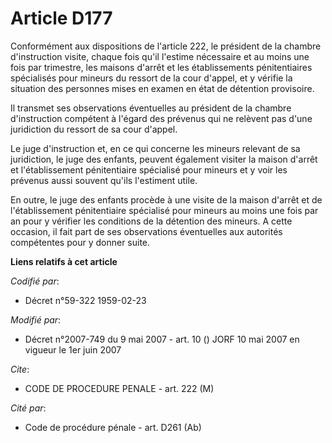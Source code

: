 # Article D177

Conformément aux dispositions de l'article 222, le président de la chambre d'instruction visite, chaque fois qu'il l'estime
nécessaire et au moins une fois par trimestre, les maisons d'arrêt et les établissements pénitentiaires spécialisés pour
mineurs du ressort de la cour d'appel, et y vérifie la situation des personnes mises en examen en état de détention
provisoire.

Il transmet ses observations éventuelles au président de la chambre d'instruction compétent à l'égard des prévenus qui ne
relèvent pas d'une juridiction du ressort de sa cour d'appel.

Le juge d'instruction et, en ce qui concerne les mineurs relevant de sa juridiction, le juge des enfants, peuvent également
visiter la maison d'arrêt et l'établissement pénitentiaire spécialisé pour mineurs et y voir les prévenus aussi souvent
qu'ils l'estiment utile.

En outre, le juge des enfants procède à une visite de la maison d'arrêt et de l'établissement pénitentiaire spécialisé pour
mineurs au moins une fois par an pour y vérifier les conditions de la détention des mineurs. A cette occasion, il fait part
de ses observations éventuelles aux autorités compétentes pour y donner suite.

**Liens relatifs à cet article**

_Codifié par_:

  - Décret n°59-322 1959-02-23

_Modifié par_:

  - Décret n°2007-749 du 9 mai 2007 - art. 10 () JORF 10 mai 2007 en vigueur le 1er juin 2007

_Cite_:

  - CODE DE PROCEDURE PENALE - art. 222 (M)

_Cité par_:

  - Code de procédure pénale - art. D261 (Ab)
